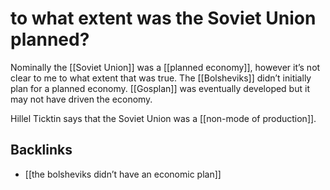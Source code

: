 # to what extent was the Soviet Union planned?

Nominally the [[Soviet Union]] was a [[planned economy]], however it&rsquo;s not clear to me to what extent that was true. The [[Bolsheviks]] didn&rsquo;t initially plan for a planned economy. [[Gosplan]] was eventually developed but it may not have driven the economy.

Hillel Ticktin says that the Soviet Union was a [[non-mode of production]].


<a id="org9bd1714"></a>

## Backlinks

-   [[the bolsheviks didn&rsquo;t have an economic plan]]
